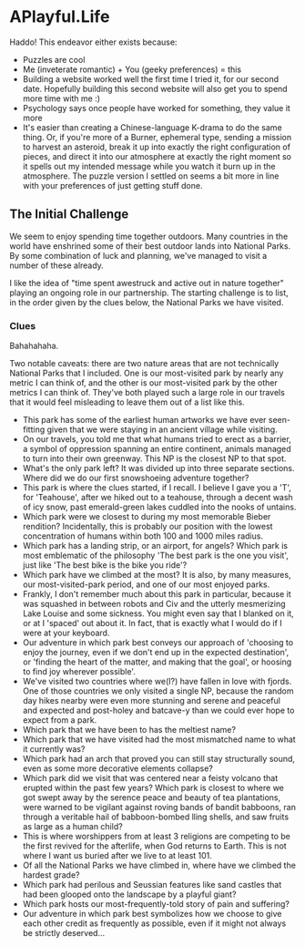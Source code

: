 # APlayful.Life
Haddo!
This endeavor either exists because:

- Puzzles are cool
- Me (inveterate romantic) + You (geeky preferences) = this
- Building a website worked well the first time I tried it, for our second date. Hopefully building this second website will also get you to spend more time with me :)
- Psychology says once people have worked for something, they value it more
- It's easier than creating a Chinese-language K-drama to do the same thing. Or, if you're more of a Burner, ephemeral type, sending a mission to harvest an asteroid, break it up into exactly the right configuration of pieces, and direct it into our atmosphere at exactly the right moment so it spells out my intended message while you watch it burn up in the atmosphere. The puzzle version I settled on seems a bit more in line with your preferences of just getting stuff done.

## The Initial Challenge
We seem to enjoy spending time together outdoors. Many countries in the world have enshrined some of their best outdoor lands into National Parks. By some combination of luck and planning, we've managed to visit a number of these already.

I like the idea of "time spent awestruck and active out in nature together" playing an ongoing role in our partnership. The starting challenge is to list, in the order given by the clues below, the National Parks we have visited.


### Clues
Bahahahaha.

Two notable caveats: there are two nature areas that are not technically National Parks that I included. One is our most-visited park by nearly any metric I can think of, and the other is our most-visited park by the other metrics I can think of. They've both played such a large role in our travels that it would feel misleading to leave them out of a list like this.

- This park has some of the earliest human artworks we have ever seen- fitting given that we were staying in an ancient village while visiting.
- On our travels, you told me that what humans tried to erect as a barrier, a symbol of oppression spanning an entire continent, animals managed to turn into their own greenway. This NP is the closest NP to that spot.
- What's the only park left? It was divided up into three separate sections.
Where did we do our first snowshoeing adventure together?
- This park is where the clues started, if I recall. I believe I gave you a 'T', for 'Teahouse', after we hiked out to a teahouse, through a decent wash of icy snow, past emerald-green lakes cuddled into the nooks of untains.
- Which park were we closest to during my most memorable Bieber rendition? Incidentally, this is probably our position with the lowest concentration of humans within both 100 and 1000 miles radius.
- Which park has a landing strip, or an airport, for angels?
Which park is most emblematic of the philosophy 'The best park is the one you visit', just like 'The best bike is the bike you ride'?
- Which park have we climbed at the most? It is also, by many measures, our most-visited-park period, and one of our most enjoyed parks.
- Frankly, I don't remember much about this park in particular, because it was squashed in between robots and Civ and the utterly mesmerizing Lake Louise and some sickness. You might even say that I blanked on it, or at I 'spaced' out about it. In fact, that is exactly what I would do if I were at your keyboard.
- Our adventure in which park best conveys our approach of 'choosing to enjoy the journey, even if we don't end up in the expected destination', or 'finding the heart of the matter, and making that the goal', or hoosing to find joy wherever possible'.
- We've visited two countries where we(I?) have fallen in love with fjords. One of those countries we only visited a single NP, because the random day hikes nearby were even more stunning and serene and peaceful and expected and post-holey and batcave-y than we could ever hope to expect from a park.
- Which park that we have been to has the meltiest name?
- Which park that we have visited had the most mismatched name to what it currently was?
- Which park had an arch that proved you can still stay structurally sound, even as some more decorative elements collapse?
- Which park did we visit that was centered near a feisty volcano that erupted within the past few years?
Which park is closest to where we got swept away by the serence peace and beauty of tea plantations, were warned to be vigilant against roving bands of bandit babboons, ran through a veritable hail of babboon-bombed lling shells, and saw fruits as large as a human child?
- This is where worshippers from at least 3 religions are competing to be the first revived for the afterlife, when God returns to Earth. This is not where I want us buried after we live to at least 101.
- Of all the National Parks we have climbed in, where have we climbed the hardest grade?
- Which park had perilous and Seussian features like sand castles that had been glooped onto the landscape by a playful giant?
- Which park hosts our most-frequently-told story of pain and suffering?
- Our adventure in which park best symbolizes how we choose to give each other credit as frequently as possible, even if it might not always be strictly deserved...


